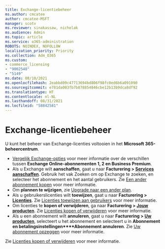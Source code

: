```yaml
---
title: Exchange-licentiebeheer
ms.author: cmcatee
author: cmcatee-MSFT
manager: scotv
ms.reviewer: sinakassaw, nicholak
ms.audience: Admin
ms.topic: article
ms.service: o365-administration
ROBOTS: NOINDEX, NOFOLLOW
localization_priority: Priority
ms.collection: Adm_O365
ms.custom:
- commerce_licensing
- "9002548"
- "5149"
ms.date: 08/10/2021
ms.openlocfilehash: 2eabbd09c47713694bd806f98fc0ed6b6a091090
ms.sourcegitcommit: e781da003fb7b878854846cbe12b13b9dca8df92
ms.translationtype: HT
ms.contentlocale: nl-NL
ms.lasthandoff: 08/31/2021
ms.locfileid: "58842581"
---
```

# <a name="exchange-license-management"></a>Exchange-licentiebeheer

U kunt het beheer van Exchange-licenties voltooien in het **Microsoft 365-beheercentrum**.

- [Vergelijk Exchange-opties](https://www.microsoft.com/microsoft-365/exchange/compare-microsoft-exchange-online-plans) voor meer informatie over de verschillen tussen **Exchange Online-abonnementen 1, 2 en Business Premium**.
- Als u Exchange wilt **aanschaffen**, gaat u naar **Facturering > [Services aanschaffen](https://go.microsoft.com/fwlink/p/?linkid=868433)**. Gebruik het vak Zoeken om op Exchange te zoeken, en selecteer het abonnement en het aantal gebruikers. Zie [Een ander abonnement kopen](https://docs.microsoft.com/microsoft-365/commerce/try-or-buy-microsoft-365#buy-a-different-subscription) voor meer informatie.
- Om **plannen te wijzigen**, zie [Upgrade naar een ander plan](https://docs.microsoft.com/microsoft-365/commerce/subscriptions/upgrade-to-different-plan).
- Als u gebruikerslicenties wilt **toewijzen**, gaat u naar **Facturering > [Licenties](https://go.microsoft.com/fwlink/p/?linkid=842264)**. Zie [Licenties toewijzen aan gebruikers](https://docs.microsoft.com/microsoft-365/admin/manage/assign-licenses-to-users) voor meer informatie.
- Om licenties te **kopen of verwijderen**, ga naar **Facturering > [Jouw producten](https://go.microsoft.com/fwlink/p/?linkid=842054)**. Zie [Licenties kopen of verwijderen](https://docs.microsoft.com/microsoft-365/commerce/licenses/buy-licenses) voor meer informatie.
- Als u een abonnement wilt **annuleren**, gaat u naar **Facturering > [Uw producten](https://go.microsoft.com/fwlink/p/?linkid=842054)**, selecteert u het abonnement en selecteert u in **Abonnement en betalingsinstellingen****Abonnement annuleren**. Zie [Uw abonnement opzeggen](https://docs.microsoft.com/microsoft-365/commerce/subscriptions/cancel-your-subscription) voor meer informatie.

Zie [Licenties kopen of verwijderen](https://docs.microsoft.com/microsoft-365/commerce/licenses/buy-licenses) voor meer informatie.